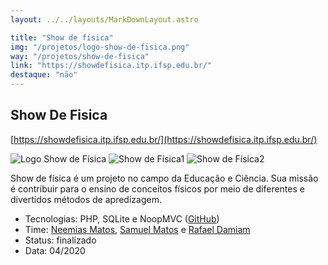 ```yaml
---
layout: ../../layouts/MarkDownLayout.astro

title: "Show de física"
img: "/projetos/logo-show-de-fisica.png"
way: "/projetos/show-de-fisica"
link: "https://showdefisica.itp.ifsp.edu.br/"
destaque: "não"
---
```


## Show De Fisica
[https://showdefisica.itp.ifsp.edu.br/](https://showdefisica.itp.ifsp.edu.br/)

![Logo Show de Física](/projetos/logo-show-de-fisica.png)
![Show de Física1](/projetos/show-de-fisica-img1.png)
![Show de Física2](/projetos/show-de-fisica-img2.png)

Show de física é um projeto no campo da Educação e Ciência. Sua missão é contribuir para o ensino de conceitos físicos por meio de diferentes e divertidos métodos de apredizagem.

- Tecnologias: PHP, SQLite e NoopMVC ([GitHub](https://github.com/fabsoftwareitp/showdefisica.itp.ifsp.edu.br))
- Time: [Neemias Matos](/membros/neemias-matos/), [Samuel Matos](/membros/samuel-matos/) e [Rafael Damiam](/membros/rafael-damiam/)
- Status: finalizado
- Data: 04/2020
